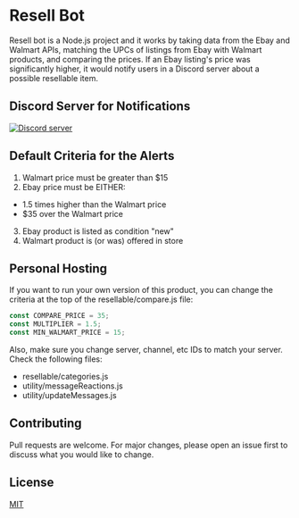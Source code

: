 # Resell Bot
Resell bot is a Node.js project and it works by taking data from the Ebay and Walmart APIs, matching the UPCs of listings from Ebay with Walmart products, and comparing the prices. If an Ebay listing's price was significantly higher, it would notify users in a Discord server about a possible resellable item.

## Discord Server for Notifications
<a href="https://discord.gg/DeSKEJgkQh"><img src="https://img.shields.io/discord/848696206691663892?color=5865F2&logo=discord&logoColor=white" alt="Discord server" /></a>

## Default Criteria for the Alerts
1) Walmart price must be greater than $15
2) Ebay price must be EITHER:
- 1.5 times higher than the Walmart price
- $35 over the Walmart price
3) Ebay product is listed as condition "new"
4) Walmart product is (or was) offered in store

## Personal Hosting
If you want to run your own version of this product, you can change the criteria at the top of the resellable/compare.js file:
```javascript
const COMPARE_PRICE = 35;
const MULTIPLIER = 1.5;
const MIN_WALMART_PRICE = 15;
```

Also, make sure you change server, channel, etc IDs to match your server.
Check the following files:
- resellable/categories.js
- utility/messageReactions.js
- utility/updateMessages.js

## Contributing
Pull requests are welcome. For major changes, please open an issue first to discuss what you would like to change.

## License
[MIT](https://choosealicense.com/licenses/mit/)
